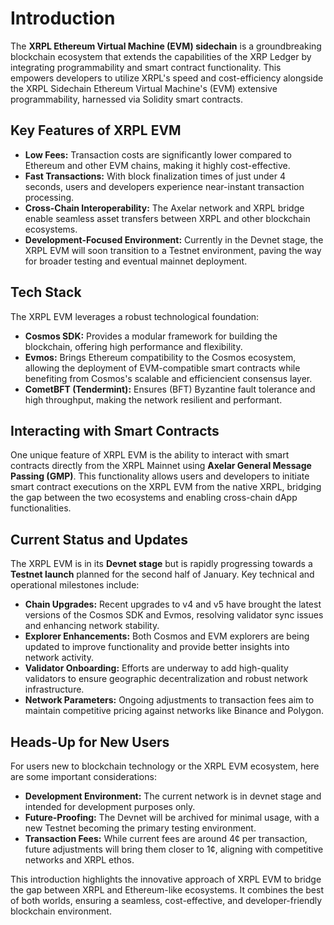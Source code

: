 # Introduction

The **XRPL Ethereum Virtual Machine (EVM) sidechain** is a groundbreaking blockchain ecosystem that extends the capabilities of the XRP Ledger by integrating programmability and smart contract functionality. This empowers developers to utilize XRPL's speed and cost-efficiency alongside the XRPL Sidechain Ethereum Virtual Machine's (EVM) extensive programmability, harnessed via Solidity smart contracts.

## Key Features of XRPL EVM

- **Low Fees:** Transaction costs are significantly lower compared to Ethereum and other EVM chains, making it highly cost-effective.
- **Fast Transactions:** With block finalization times of just under 4 seconds, users and developers experience near-instant transaction processing.
- **Cross-Chain Interoperability:** The Axelar network and XRPL bridge enable seamless asset transfers between XRPL and other blockchain ecosystems.
- **Development-Focused Environment:** Currently in the Devnet stage, the XRPL EVM will soon transition to a Testnet environment, paving the way for broader testing and eventual mainnet deployment.

## Tech Stack

The XRPL EVM leverages a robust technological foundation:

- **Cosmos SDK:** Provides a modular framework for building the blockchain, offering high performance and flexibility.
- **Evmos:** Brings Ethereum compatibility to the Cosmos ecosystem, allowing the deployment of EVM-compatible smart contracts while benefiting from Cosmos's scalable and efficiencient consensus layer.
- **CometBFT (Tendermint):** Ensures (BFT) Byzantine fault tolerance and high throughput, making the network resilient and performant.

## Interacting with Smart Contracts

One unique feature of XRPL EVM is the ability to interact with smart contracts directly from the XRPL Mainnet using **Axelar General Message Passing (GMP)**. This functionality allows users and developers to initiate smart contract executions on the XRPL EVM from the native XRPL, bridging the gap between the two ecosystems and enabling cross-chain dApp functionalities.

## Current Status and Updates

The XRPL EVM is in its **Devnet stage** but is rapidly progressing towards a **Testnet launch** planned for the second half of January. Key technical and operational milestones include:

- **Chain Upgrades:** Recent upgrades to v4 and v5 have brought the latest versions of the Cosmos SDK and Evmos, resolving validator sync issues and enhancing network stability.
- **Explorer Enhancements:** Both Cosmos and EVM explorers are being updated to improve functionality and provide better insights into network activity.
- **Validator Onboarding:** Efforts are underway to add high-quality validators to ensure geographic decentralization and robust network infrastructure.
- **Network Parameters:** Ongoing adjustments to transaction fees aim to maintain competitive pricing against networks like Binance and Polygon.

## Heads-Up for New Users

For users new to blockchain technology or the XRPL EVM ecosystem, here are some important considerations:

- **Development Environment:** The current network is in devnet stage and intended for development purposes only.
- **Future-Proofing:** The Devnet will be archived for minimal usage, with a new Testnet becoming the primary testing environment.
- **Transaction Fees:** While current fees are around 4¢ per transaction, future adjustments will bring them closer to 1¢, aligning with competitive networks and XRPL ethos.

This introduction highlights the innovative approach of XRPL EVM to bridge the gap between XRPL and Ethereum-like ecosystems. It combines the best of both worlds, ensuring a seamless, cost-effective, and developer-friendly blockchain environment.
